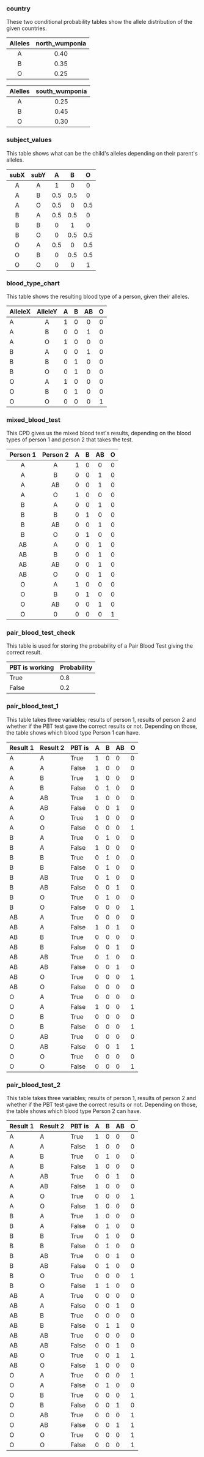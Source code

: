 ### country

These two conditional probability tables show the allele distribution of the given countries.

| Alleles | north_wumponia |
|:-------:|:--------------:|
|    A    |      0.40      |
|    B    |      0.35      |
|    O    |      0.25      |  

| Alelles | south_wumponia |
|:-------:|:--------------:|
|    A    |      0.25      |
|    B    |      0.45      |
|    O    |      0.30      |

### subject_values

This table shows what can be the child's alleles depending on their parent's alleles.

| subX | subY |  A  |  B  |  O  |
|:----:|:----:|:---:|:---:|:---:|
|  A   |  A   |  1  |  0  |  0  |
|  A   |  B   | 0.5 | 0.5 |  0  |
|  A   |  O   | 0.5 |  0  | 0.5 |
|  B   |  A   | 0.5 | 0.5 |  0  |
|  B   |  B   |  0  |  1  |  0  |
|  B   |  O   |  0  | 0.5 | 0.5 |
|  O   |  A   | 0.5 |  0  | 0.5 |
|  O   |  B   |  0  | 0.5 | 0.5 |
|  O   |  O   |  0  |  0  |  1  |

### blood_type_chart

This table shows the resulting blood type of a person, given their alleles.

| AlleleX | AlleleY | A | B | AB | O |
|---------|:-------:|:-:|:-:|:--:|:-:|
| A       |    A    | 1 | 0 | 0  | 0 |
| A       |    B    | 0 | 0 | 1  | 0 |
| A       |    O    | 1 | 0 | 0  | 0 |
| B       |    A    | 0 | 0 | 1  | 0 |
| B       |    B    | 0 | 1 | 0  | 0 |
| B       |    O    | 0 | 1 | 0  | 0 |
| O       |    A    | 1 | 0 | 0  | 0 |
| O       |    B    | 0 | 1 | 0  | 0 |
| O       |    O    | 0 | 0 | 0  | 1 |

### mixed_blood_test

This CPD gives us the mixed blood test's results, depending on the blood types of person 1 and person 2 that takes the
test.

| Person 1 | Person 2 | A | B | AB | O |
|:--------:|:--------:|:-:|:-:|:--:|:-:|
|    A     |    A     | 1 | 0 | 0  | 0 |
|    A     |    B     | 0 | 0 | 1  | 0 |
|    A     |    AB    | 0 | 0 | 1  | 0 |
|    A     |    O     | 1 | 0 | 0  | 0 |
|    B     |    A     | 0 | 0 | 1  | 0 |
|    B     |    B     | 0 | 1 | 0  | 0 |
|    B     |    AB    | 0 | 0 | 1  | 0 |
|    B     |    O     | 0 | 1 | 0  | 0 |
|    AB    |    A     | 0 | 0 | 1  | 0 |
|    AB    |    B     | 0 | 0 | 1  | 0 |
|    AB    |    AB    | 0 | 0 | 1  | 0 |
|    AB    |    O     | 0 | 0 | 1  | 0 |
|    O     |    A     | 1 | 0 | 0  | 0 |
|    O     |    B     | 0 | 1 | 0  | 0 |
|    O     |    AB    | 0 | 0 | 1  | 0 |
|    O     |    0     | 0 | 0 | 0  | 1 |

### pair_blood_test_check

This table is used for storing the probability of a Pair Blood Test giving the correct result.

| PBT is working | Probability |
|----------------|-------------|
| True           | 0.8         |
| False          | 0.2         |

### pair_blood_test_1

This table takes three variables; results of person 1, results of person 2 and
whether if the PBT test gave the correct results or not. Depending on those, the table shows
which blood type Person 1 can have.

| Result 1 | Result 2 | PBT is | A | B | AB | O |
|----------|----------|--------|---|---|----|---|
| A        | A        | True   | 1 | 0 | 0  | 0 |
| A        | A        | False  | 1 | 0 | 0  | 0 |
| A        | B        | True   | 1 | 0 | 0  | 0 |
| A        | B        | False  | 0 | 1 | 0  | 0 |
| A        | AB       | True   | 1 | 0 | 0  | 0 |
| A        | AB       | False  | 0 | 0 | 1  | 0 |
| A        | O        | True   | 1 | 0 | 0  | 0 |
| A        | O        | False  | 0 | 0 | 0  | 1 |
| B        | A        | True   | 0 | 1 | 0  | 0 |
| B        | A        | False  | 1 | 0 | 0  | 0 |
| B        | B        | True   | 0 | 1 | 0  | 0 |
| B        | B        | False  | 0 | 1 | 0  | 0 |
| B        | AB       | True   | 0 | 1 | 0  | 0 |
| B        | AB       | False  | 0 | 0 | 1  | 0 |
| B        | O        | True   | 0 | 1 | 0  | 0 |
| B        | O        | False  | 0 | 0 | 0  | 1 |
| AB       | A        | True   | 0 | 0 | 0  | 0 |
| AB       | A        | False  | 1 | 0 | 1  | 0 |
| AB       | B        | True   | 0 | 0 | 0  | 0 |
| AB       | B        | False  | 0 | 0 | 1  | 0 |
| AB       | AB       | True   | 0 | 1 | 0  | 0 |
| AB       | AB       | False  | 0 | 0 | 1  | 0 |
| AB       | O        | True   | 0 | 0 | 0  | 1 |
| AB       | O        | False  | 0 | 0 | 0  | 0 |
| O        | A        | True   | 0 | 0 | 0  | 0 |
| O        | A        | False  | 1 | 0 | 0  | 1 |
| O        | B        | True   | 0 | 0 | 0  | 0 |
| O        | B        | False  | 0 | 0 | 0  | 1 |
| O        | AB       | True   | 0 | 0 | 0  | 0 |
| O        | AB       | False  | 0 | 0 | 1  | 1 |
| O        | O        | True   | 0 | 0 | 0  | 0 |
| O        | O        | False  | 0 | 0 | 0  | 1 |

### pair_blood_test_2

This table takes three variables; results of person 1, results of person 2 and
whether if the PBT test gave the correct results or not. Depending on those, the table shows
which blood type Person 2 can have.

| Result 1 | Result 2 | PBT is | A | B | AB | O |
|----------|----------|--------|---|---|----|---|
| A        | A        | True   | 1 | 0 | 0  | 0 |
| A        | A        | False  | 1 | 0 | 0  | 0 |
| A        | B        | True   | 0 | 1 | 0  | 0 |
| A        | B        | False  | 1 | 0 | 0  | 0 |
| A        | AB       | True   | 0 | 0 | 1  | 0 |
| A        | AB       | False  | 1 | 0 | 0  | 0 |
| A        | O        | True   | 0 | 0 | 0  | 1 |
| A        | O        | False  | 1 | 0 | 0  | 0 |
| B        | A        | True   | 1 | 0 | 0  | 0 |
| B        | A        | False  | 0 | 1 | 0  | 0 |
| B        | B        | True   | 0 | 1 | 0  | 0 |
| B        | B        | False  | 0 | 1 | 0  | 0 |
| B        | AB       | True   | 0 | 0 | 1  | 0 |
| B        | AB       | False  | 0 | 1 | 0  | 0 |
| B        | O        | True   | 0 | 0 | 0  | 1 |
| B        | O        | False  | 1 | 1 | 0  | 0 |
| AB       | A        | True   | 0 | 0 | 0  | 0 |
| AB       | A        | False  | 0 | 0 | 1  | 0 |
| AB       | B        | True   | 0 | 0 | 0  | 0 |
| AB       | B        | False  | 0 | 1 | 1  | 0 |
| AB       | AB       | True   | 0 | 0 | 0  | 0 |
| AB       | AB       | False  | 0 | 0 | 1  | 0 |
| AB       | O        | True   | 0 | 0 | 1  | 1 |
| AB       | O        | False  | 1 | 0 | 0  | 0 |
| O        | A        | True   | 0 | 0 | 0  | 1 |
| O        | A        | False  | 0 | 1 | 0  | 0 |
| O        | B        | True   | 0 | 0 | 0  | 1 |
| O        | B        | False  | 0 | 0 | 1  | 0 |
| O        | AB       | True   | 0 | 0 | 0  | 1 |
| O        | AB       | False  | 0 | 0 | 1  | 1 |
| O        | O        | True   | 0 | 0 | 0  | 1 |
| O        | O        | False  | 0 | 0 | 0  | 1 |
